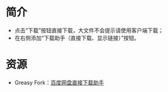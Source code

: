 # 简介

* 点击“下载”按钮直接下载，大文件不会提示请使用客户端下载；
* 在右侧添加“下载助手（直接下载、显示链接）”按钮。

# 资源

* Greasy Fork：[百度网盘直接下载助手](https://greasyfork.org/zh-CN/scripts/23635-%E7%99%BE%E5%BA%A6%E7%BD%91%E7%9B%98%E7%9B%B4%E6%8E%A5%E4%B8%8B%E8%BD%BD%E5%8A%A9%E6%89%8B)
